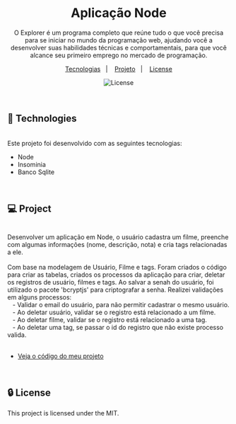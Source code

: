 <h1 align="center">Aplicação Node</h1>

<p align="center">
O Explorer é um programa completo que reúne tudo o que você precisa para se iniciar no mundo da programação web, ajudando você a desenvolver suas habilidades técnicas e comportamentais, para que você alcance seu primeiro emprego no mercado de programação.
<br/>
</p>

<p align="center">
  <a href="#-technologies">Tecnologias</a>&nbsp;&nbsp;&nbsp;|&nbsp;&nbsp;&nbsp;
  <a href="#-project">Projeto</a>&nbsp;&nbsp;&nbsp;|&nbsp;&nbsp;&nbsp;
  <a href="#memo-icense">License</a>
</p>

<p align="center">
  <img alt="License" src="https://img.shields.io/static/v1?label=license&message=MIT&color=49AA26&labelColor=000000">
</p>

<br>

## 🚀 Technologies

<br>
Este projeto foi desenvolvido com as seguintes tecnologias:

- Node
- Insominia
- Banco Sqlite

<br>

## 💻 Project

<br>
Desenvolver um aplicação em Node, o usuário cadastra um filme, preenche com algumas informações (nome, descrição, nota) e cria tags relacionadas a ele.
<br>
<br>
 Com base na modelagem de Usuário, Filme e tags. Foram criados o código para criar as tabelas, criados os processos da aplicação para criar, deletar os registros de usuário, filmes e tags. Ao salvar a senah do usuário, foi utilizado o pacote 'bcryptjs' para criptografar a senha.
Realizei validações em alguns processos:<br>
&nbsp;&nbsp;&nbsp;- Validar o email do usuário, para não permitir cadastrar o mesmo usuário. <br>
&nbsp;&nbsp;&nbsp;- Ao deletar usuário, validar se o registro está relacionado a um filme. <br>
&nbsp;&nbsp;&nbsp;- Ao deletar filme, validar se o registro está relacionado a uma tag. <br>
&nbsp;&nbsp;&nbsp;- Ao deletar uma tag, se passar o id do registro que não existe processo valida.
<br>
<br>

- [Veja o código do meu projeto](https://github.com/wilkaSantos/explorer-nvl8-desafioMinhaAplicacaoNode)

<br>

## 🔒 License

This project is licensed under the MIT.
